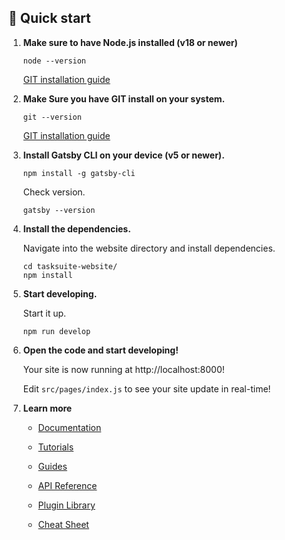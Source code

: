 ## 🚀 Quick start

1.  **Make sure to have Node.js installed (v18 or newer)**

    ```shell
    node --version
    ```

    [GIT installation guide](https://www.atlassian.com/git/tutorials/install-git#windows)

2.  **Make Sure you have GIT install on your system.**

    ```shell
    git --version
    ```

    [GIT installation guide](https://www.atlassian.com/git/tutorials/install-git#windows)

3.  **Install Gatsby CLI on your device (v5 or newer).**

    ```shell
    npm install -g gatsby-cli
    ```

    Check version.

    ```shell
    gatsby --version
    ```

4.  **Install the dependencies.**

    Navigate into the website directory and install dependencies.

    ```shell
    cd tasksuite-website/
    npm install
    ```

5.  **Start developing.**

    Start it up.

    ```shell
    npm run develop
    ```

6.  **Open the code and start developing!**

    Your site is now running at http://localhost:8000!

    Edit `src/pages/index.js` to see your site update in real-time!

7.  **Learn more**

    - [Documentation](https://www.gatsbyjs.com/docs/?utm_source=starter&utm_medium=readme&utm_campaign=minimal-starter)

    - [Tutorials](https://www.gatsbyjs.com/tutorial/?utm_source=starter&utm_medium=readme&utm_campaign=minimal-starter)

    - [Guides](https://www.gatsbyjs.com/tutorial/?utm_source=starter&utm_medium=readme&utm_campaign=minimal-starter)

    - [API Reference](https://www.gatsbyjs.com/docs/api-reference/?utm_source=starter&utm_medium=readme&utm_campaign=minimal-starter)

    - [Plugin Library](https://www.gatsbyjs.com/plugins?utm_source=starter&utm_medium=readme&utm_campaign=minimal-starter)

    - [Cheat Sheet](https://www.gatsbyjs.com/docs/cheat-sheet/?utm_source=starter&utm_medium=readme&utm_campaign=minimal-starter)
